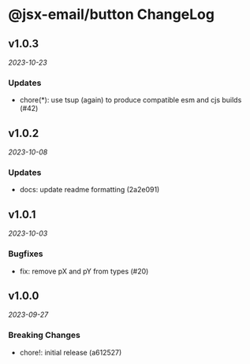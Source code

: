 # @jsx-email/button ChangeLog

## v1.0.3

_2023-10-23_

### Updates

- chore(\*): use tsup (again) to produce compatible esm and cjs builds (#42)

## v1.0.2

_2023-10-08_

### Updates

- docs: update readme formatting (2a2e091)

## v1.0.1

_2023-10-03_

### Bugfixes

- fix: remove pX and pY from types (#20)

## v1.0.0

_2023-09-27_

### Breaking Changes

- chore!: initial release (a612527)
